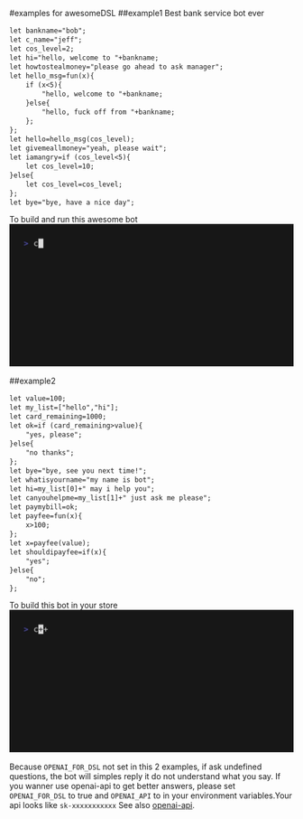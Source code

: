 #examples for awesomeDSL
##example1 
Best bank service bot ever
```
let bankname="bob";
let c_name="jeff";
let cos_level=2;
let hi="hello, welcome to "+bankname;
let howtostealmoney="please go ahead to ask manager";
let hello_msg=fun(x){
    if (x<5){
        "hello, welcome to "+bankname;
    }else{
        "hello, fuck off from "+bankname;
    };
};
let hello=hello_msg(cos_level);
let givemeallmoney="yeah, please wait";
let iamangry=if (cos_level<5){
    let cos_level=10;
}else{
    let cos_level=cos_level;
};
let bye="bye, have a nice day";
```
To build and run this awesome bot
![banker](banker.gif)

##example2
```
let value=100;
let my_list=["hello","hi"];
let card_remaining=1000;
let ok=if (card_remaining>value){
    "yes, please";
}else{
    "no thanks";
};
let bye="bye, see you next time!";
let whatisyourname="my name is bot";
let hi=my_list[0]+" may i help you";
let canyouhelpme=my_list[1]+" just ask me please";
let paymybill=ok;
let payfee=fun(x){
    x>100;
};
let x=payfee(value);
let shouldipayfee=if(x){
    "yes";
}else{
    "no";
};
```
To build this bot in your store
![pay](pay.gif)

Because `OPENAI_FOR_DSL` not set in this 2 examples, if ask undefined questions, the bot will simples reply it do not understand what you say.
If you wanner use openai-api to get better answers, please set `OPENAI_FOR_DSL` to true and `OPENAI_API` to in your environment variables.Your api looks like `sk-xxxxxxxxxxx`
See also [openai-api](https://platform.openai.com/docs/quickstart?context=python).